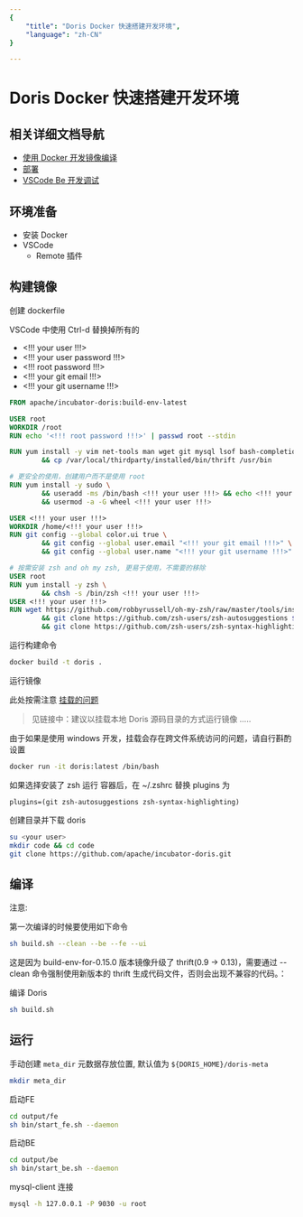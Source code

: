 ```yaml
---
{
    "title": "Doris Docker 快速搭建开发环境",
    "language": "zh-CN"
}

---
```


<!-- 
Licensed to the Apache Software Foundation (ASF) under one
or more contributor license agreements.  See the NOTICE file
distributed with this work for additional information
regarding copyright ownership.  The ASF licenses this file
to you under the Apache License, Version 2.0 (the
"License"); you may not use this file except in compliance
with the License.  You may obtain a copy of the License at

  http://www.apache.org/licenses/LICENSE-2.0

Unless required by applicable law or agreed to in writing,
software distributed under the License is distributed on an
"AS IS" BASIS, WITHOUT WARRANTIES OR CONDITIONS OF ANY
KIND, either express or implied.  See the License for the
specific language governing permissions and limitations
under the License.
-->

# Doris Docker 快速搭建开发环境

## 相关详细文档导航

- [使用 Docker 开发镜像编译](https://doris.incubator.apache.org/zh-CN/installing/compilation.html#%E4%BD%BF%E7%94%A8-docker-%E5%BC%80%E5%8F%91%E9%95%9C%E5%83%8F%E7%BC%96%E8%AF%91-%E6%8E%A8%E8%8D%90)
- [部署](https://doris.incubator.apache.org/zh-CN/installing/install-deploy.html#%E9%9B%86%E7%BE%A4%E9%83%A8%E7%BD%B2)
- [VSCode Be 开发调试](https://doris.incubator.apache.org/zh-CN/developer-guide/be-vscode-dev.html)

## 环境准备

- 安装 Docker
- VSCode
    - Remote 插件

## 构建镜像

创建 dockerfile

VSCode 中使用 Ctrl-d 替换掉所有的

- <!!! your user !!!>
- <!!! your user password !!!>
- <!!! root password !!!>
- <!!! your git email !!!>
- <!!! your git username !!!>

```dockerfile
FROM apache/incubator-doris:build-env-latest

USER root
WORKDIR /root
RUN echo '<!!! root password !!!>' | passwd root --stdin

RUN yum install -y vim net-tools man wget git mysql lsof bash-completion \
        && cp /var/local/thirdparty/installed/bin/thrift /usr/bin

# 更安全的使用，创建用户而不是使用 root
RUN yum install -y sudo \
        && useradd -ms /bin/bash <!!! your user !!!> && echo <!!! your user password !!!> | passwd <!!! your user !!!> --stdin \
        && usermod -a -G wheel <!!! your user !!!>

USER <!!! your user !!!>
WORKDIR /home/<!!! your user !!!>
RUN git config --global color.ui true \
        && git config --global user.email "<!!! your git email !!!>" \
        && git config --global user.name "<!!! your git username !!!>"

# 按需安装 zsh and oh my zsh, 更易于使用，不需要的移除
USER root
RUN yum install -y zsh \
        && chsh -s /bin/zsh <!!! your user !!!>
USER <!!! your user !!!>
RUN wget https://github.com/robbyrussell/oh-my-zsh/raw/master/tools/install.sh -O - | zsh \
        && git clone https://github.com/zsh-users/zsh-autosuggestions ${ZSH_CUSTOM:-~/.oh-my-zsh/custom}/plugins/zsh-autosuggestions \
        && git clone https://github.com/zsh-users/zsh-syntax-highlighting.git ${ZSH_CUSTOM:-~/.oh-my-zsh/custom}/plugins/zsh-syntax-highlighting
```

运行构建命令

```bash
docker build -t doris .
```

运行镜像

此处按需注意 [挂载的问题](../installing/compilation.md)

> 见链接中：建议以挂载本地 Doris 源码目录的方式运行镜像 .....

由于如果是使用 windows 开发，挂载会存在跨文件系统访问的问题，请自行斟酌设置

```bash
docker run -it doris:latest /bin/bash
```

如果选择安装了 zsh
运行 容器后，在 ~/.zshrc 替换 plugins 为

```
plugins=(git zsh-autosuggestions zsh-syntax-highlighting)
```

创建目录并下载 doris

```bash
su <your user>
mkdir code && cd code
git clone https://github.com/apache/incubator-doris.git
```

## 编译

注意:

第一次编译的时候要使用如下命令

```bash
sh build.sh --clean --be --fe --ui
```

这是因为 build-env-for-0.15.0 版本镜像升级了 thrift(0.9 -> 0.13)，需要通过 --clean 命令强制使用新版本的 thrift 生成代码文件，否则会出现不兼容的代码。：

编译 Doris

```bash
sh build.sh
```

## 运行

手动创建 `meta_dir` 元数据存放位置, 默认值为 `${DORIS_HOME}/doris-meta`

```bash
mkdir meta_dir
```

启动FE

```bash
cd output/fe
sh bin/start_fe.sh --daemon
```

启动BE

```bash
cd output/be
sh bin/start_be.sh --daemon
```

mysql-client 连接

```bash
mysql -h 127.0.0.1 -P 9030 -u root
```

